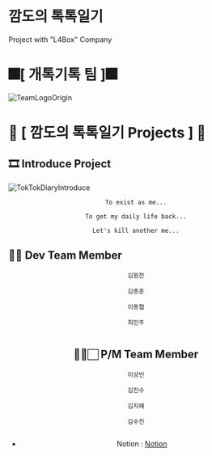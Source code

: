 # 깜도의 톡톡일기
Project with "L4Box" Company

# 🎆[ **개톡기톡 팀** ]🎆
![TeamLogoOrigin](https://user-images.githubusercontent.com/67819713/195285425-776cdb3e-903e-4650-b33d-4e9d877bcce1.gif)
#
# 💾 [ **깜도의 톡톡일기 Projects** ] 💾
## 🎞️ **Introduce Project**
![TokTokDiaryIntroduce](https://github.com/KingOneChance/TokTokDiary/assets/49630123/b51b2582-fb4d-487d-939c-14882a67c781)
     
<div align = "center">



```      
To exist as me...

To get my daily life back...

Let's kill another me...
```
</div>


## 💁🏻 Dev Team Member 
<div align = "center">



```
김원찬

김종훈

이동협

최민주


```
  
## 💁‍♂️🏻 P/M Team Member 
<div align = "center">



```
이상빈

김진수

김지혜

김수진


```
</div>

* Notion : [Notion](https://topaz-mantis-c3b.notion.site/Team-Relax-Box-0c84487b632e43e79223cae4f1cbf232)

